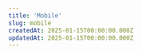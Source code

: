 ```yaml
---
title: 'Mobile'
slug: mobile
createdAt: 2025-01-15T00:00:00.000Z
updatedAt: 2025-01-15T00:00:00.000Z
---
```


